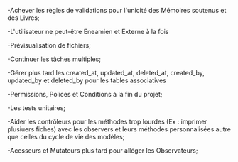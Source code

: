 -Achever les règles de validations pour l'unicité des Mémoires soutenus et des Livres;

-L'utilisateur ne peut-être Eneamien et Externe à la fois

-Prévisualisation de fichiers;

-Continuer les tâches multiples;

-Gérer plus tard les created_at, updated_at, deleted_at, created_by, updated_by et deleted_by pour les tables associatives

-Permissions, Polices et Conditions à la fin du projet;

-Les tests unitaires;

-Aider les contrôleurs pour les méthodes trop lourdes (Ex : imprimer plusiuers fiches) avec les observers et leurs méthodes personnalisées autre que celles du cycle de vie des modèles;

-Acesseurs et Mutateurs plus tard pour alléger les Observateurs;

